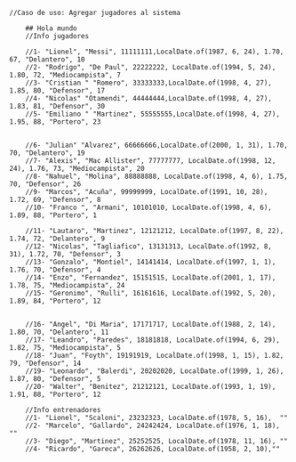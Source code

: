 	//Caso de uso: Agregar jugadores al sistema
		
		## Hola mundo
		//Info jugadores
		
		//1- "Lionel", "Messi", 11111111,LocalDate.of(1987, 6, 24), 1.70, 67, "Delantero", 10
		//2- "Rodrigo", "De Paul", 22222222, LocalDate.of(1994, 5, 24), 1.80, 72, "Mediocampista", 7
		//3- "Cristian " "Romero", 33333333,LocalDate.of(1998, 4, 27), 1.85, 80, "Defensor", 17
		//4- "Nicolas" "Otamendi", 44444444,LocalDate.of(1998, 4, 27), 1.83, 81, "Defensor", 30
		//5- "Emiliano " "Martinez", 55555555,LocalDate.of(1998, 4, 27), 1.95, 88, "Portero", 23
		
	
		//6- "Julian" "Alvarez", 66666666,LocalDate.of(2000, 1, 31), 1.70, 70, "Delantero", 19
		//7- "Alexis", "Mac Allister", 77777777, LocalDate.of(1998, 12, 24), 1.76, 73, "Mediocampista", 20
		//8- "Nahuel", "Molina", 88888888, LocalDate.of(1998, 4, 6), 1.75, 70, "Defensor", 26
		//9- "Marcos", "Acuña", 99999999, LocalDate.of(1991, 10, 28), 1.72, 69, "Defensor", 8
		//10- "Franco ", "Armani", 10101010, LocalDate.of(1998, 4, 6), 1.89, 88, "Portero", 1
		
		//11- "Lautaro", "Martinez", 12121212, LocalDate.of(1997, 8, 22), 1.74, 72, "Delantero", 9
		//12- "Nicolas", "Tagliafico", 13131313, LocalDate.of(1992, 8, 31), 1.72, 70, "Defensor", 3
		//13- "Gonzalo", "Montiel", 14141414, LocalDate.of(1997, 1, 1), 1.76, 70, "Defensor", 4
		//14- "Enzo", "Fernandez", 15151515, LocalDate.of(2001, 1, 17), 1.78, 75, "Mediocampista", 24
		//15- "Geronimo", "Rulli", 16161616, LocalDate.of(1992, 5, 20), 1.89, 84, "Portero", 12
		
		
		//16- "Angel", "Di Maria", 17171717, LocalDate.of(1988, 2, 14), 1.80, 70, "Delantero", 11
		//17- "Leandro", "Paredes", 18181818, LocalDate.of(1994, 6, 29), 1.82, 75, "Mediocampista", 5
		//18- "Juan", "Foyth", 19191919, LocalDate.of(1998, 1, 15), 1.82, 79, "Defensor", 14
		//19- "Leonardo", "Balerdi", 20202020, LocalDate.of(1999, 1, 26), 1.87, 80, "Defensor", 5
		//20- "Walter", "Benitez", 21212121, LocalDate.of(1993, 1, 19), 1.91, 88, "Portero", 12
		
		//Info entrenadores
		//1- "Lionel", "Scaloni", 23232323, LocalDate.of(1978, 5, 16),  ""
		//2- "Marcelo", "Gallardo", 24242424, LocalDate.of(1976, 1, 18), ""
		//3- "Diego", "Martinez", 25252525, LocalDate.of(1978, 11, 16), ""
		//4- "Ricardo", "Gareca", 26262626, LocalDate.of(1958, 2, 10),""